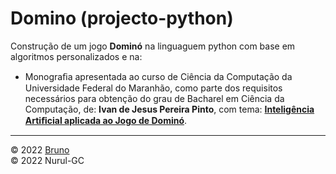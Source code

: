 # Domino (projecto-python)

Construção de um jogo **Dominó** na linguaguem python
com base em algoritmos personalizados e na:

- Monograﬁa apresentada ao curso de Ciência
da Computação da Universidade Federal do
Maranhão, como parte dos requisitos necessários para obtenção
do grau de Bacharel em Ciência da Computação,
de: **Ivan de Jesus Pereira Pinto**,
com tema: [**Inteligência Artiﬁcial aplicada ao Jogo de Dominó**](src/MONOGRAFIA-IVAN-PINTO.pdf).

---

&copy; 2022 [Bruno](https://github.com/brunognar) \
&copy; 2022 Nurul-GC

